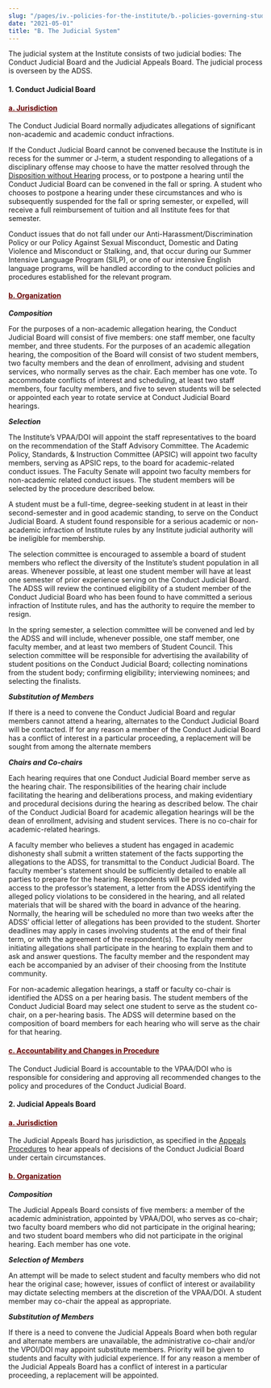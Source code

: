 ```yaml
---
slug: "/pages/iv.-policies-for-the-institute/b.-policies-governing-student-conduct-and-student-organizations/b.-conduct/b.2.d.-student-conduct-disciplinary-process/b.-the-judicial-system"
date: "2021-05-01"
title: "B. The Judicial System"
---
```


The judicial system at the Institute consists of two judicial bodies: The Conduct Judicial Board and the Judicial Appeals Board. The judicial process is overseen by the ADSS.

#### 1\. **Conduct Judicial Board**

#### <span style="text-decoration:underline;color:#660000">**a. Jurisdiction**

The Conduct Judicial Board normally adjudicates allegations of significant non-academic and academic conduct infractions.

If the Conduct Judicial Board cannot be convened because the Institute is in recess for the summer or J-term, a student responding to allegations of a disciplinary offense may choose to have the matter resolved through the [Disposition without Hearing](http://www.middlebury.edu/about/handbook/iv.-policies-for-the-institute/b.-policies-governing-student-conduct-and-student-organizations/b.-conduct/b.2.d.-student-conduct-disciplinary-process/c.-hearing-procedures) process, or to postpone a hearing until the Conduct Judicial Board can be convened in the fall or spring. A student who chooses to postpone a hearing under these circumstances and who is subsequently suspended for the fall or spring semester, or expelled, will receive a full reimbursement of tuition and all Institute fees for that semester.

Conduct issues that do not fall under our Anti-Harassment/Discrimination Policy or our Policy Against Sexual Misconduct, Domestic and Dating Violence and Misconduct or Stalking, and, that occur during our Summer Intensive Language Program (SILP), or one of our intensive English language programs, will be handled according to the conduct policies and procedures established for the relevant program.

#### <span style="text-decoration:underline;color:#660000">**b. Organization**

**_Composition_**

For the purposes of a non-academic allegation hearing, the Conduct Judicial Board will consist of five members: one staff member, one faculty member, and three students. For the purposes of an academic allegation hearing, the composition of the Board will consist of two student members, two faculty members and the dean of enrollment, advising and student services, who normally serves as the chair. Each member has one vote. To accommodate conflicts of interest and scheduling, at least two staff members, four faculty members, and five to seven students will be selected or appointed each year to rotate service at Conduct Judicial Board hearings.

**_Selection_**

The Institute’s VPAA/DOI will appoint the staff representatives to the board on the recommendation of the Staff Advisory Committee. The Academic Policy, Standards, & Instruction Committee (APSIC) will appoint two faculty members, serving as APSIC reps, to the board for academic-related conduct issues. The Faculty Senate will appoint two faculty members for non-academic related conduct issues. The student members will be selected by the procedure described below.

A student must be a full-time, degree-seeking student in at least in their second-semester and in good academic standing, to serve on the Conduct Judicial Board. A student found responsible for a serious academic or non-academic infraction of Institute rules by any Institute judicial authority will be ineligible for membership.

The selection committee is encouraged to assemble a board of student members who reflect the diversity of the Institute’s student population in all areas. Whenever possible, at least one student member will have at least one semester of prior experience serving on the Conduct Judicial Board. The ADSS will review the continued eligibility of a student member of the Conduct Judicial Board who has been found to have committed a serious infraction of Institute rules, and has the authority to require the member to resign.

In the spring semester, a selection committee will be convened and led by the ADSS and will include, whenever possible, one staff member, one faculty member, and at least two members of Student Council. This selection committee will be responsible for advertising the availability of student positions on the Conduct Judicial Board; collecting nominations from the student body; confirming eligibility; interviewing nominees; and selecting the finalists.

**_Substitution of Members_**

If there is a need to convene the Conduct Judicial Board and regular members cannot attend a hearing, alternates to the Conduct Judicial Board will be contacted. If for any reason a member of the Conduct Judicial Board has a conflict of interest in a particular proceeding, a replacement will be sought from among the alternate members

**_Chairs and Co-chairs_**

Each hearing requires that one Conduct Judicial Board member serve as the hearing chair. The responsibilities of the hearing chair include facilitating the hearing and deliberations process, and making evidentiary and procedural decisions during the hearing as described below. The chair of the Conduct Judicial Board for academic allegation hearings will be the dean of enrollment, advising and student services. There is no co-chair for academic-related hearings.

A faculty member who believes a student has engaged in academic dishonesty shall submit a written statement of the facts supporting the allegations to the ADSS, for transmittal to the Conduct Judicial Board. The faculty member's statement should be sufficiently detailed to enable all parties to prepare for the hearing. Respondents will be provided with access to the professor’s statement, a letter from the ADSS identifying the alleged policy violations to be considered in the hearing, and all related materials that will be shared with the board in advance of the hearing. Normally, the hearing will be scheduled no more than two weeks after the ADSS’ official letter of allegations has been provided to the student. Shorter deadlines may apply in cases involving students at the end of their final term, or with the agreement of the respondent(s). The faculty member initiating allegations shall participate in the hearing to explain them and to ask and answer questions. The faculty member and the respondent may each be accompanied by an adviser of their choosing from the Institute community.

For non-academic allegation hearings, a staff or faculty co-chair is identified the ADSS on a per hearing basis. The student members of the Conduct Judicial Board may select one student to serve as the student co-chair, on a per-hearing basis. The ADSS will determine based on the composition of board members for each hearing who will serve as the chair for that hearing.

#### <span style="text-decoration:underline;color:#660000">**c. Accountability and Changes in Procedure**

The Conduct Judicial Board is accountable to the VPAA/DOI who is responsible for considering and approving all recommended changes to the policy and procedures of the Conduct Judicial Board.

#### **2. Judicial Appeals Board**

#### <span style="text-decoration:underline;color:#660000">**a. Jurisdiction**

The Judicial Appeals Board has jurisdiction, as specified in the [Appeals Procedures](http://www.middlebury.edu/about/handbook/iv.-policies-for-the-institute/b.-policies-governing-student-conduct-and-student-organizations/b.-conduct/b.2.d.-student-conduct-disciplinary-process/f.-appeals-procedures) to hear appeals of decisions of the Conduct Judicial Board under certain circumstances.

#### <span style="text-decoration:underline;color:#660000">**b. Organization**

**_Composition_**

The Judicial Appeals Board consists of five members: a member of the academic administration, appointed by VPAA/DOI, who serves as co-chair; two faculty board members who did not participate in the original hearing; and two student board members who did not participate in the original hearing. Each member has one vote.

**_Selection of Members_**

An attempt will be made to select student and faculty members who did not hear the original case; however, issues of conflict of interest or availability may dictate selecting members at the discretion of the VPAA/DOI. A student member may co-chair the appeal as appropriate.

**_Substitution of Members_**

If there is a need to convene the Judicial Appeals Board when both regular and alternate members are unavailable, the administrative co-chair and/or the VPOI/DOI may appoint substitute members. Priority will be given to students and faculty with judicial experience. If for any reason a member of the Judicial Appeals Board has a conflict of interest in a particular proceeding, a replacement will be appointed.